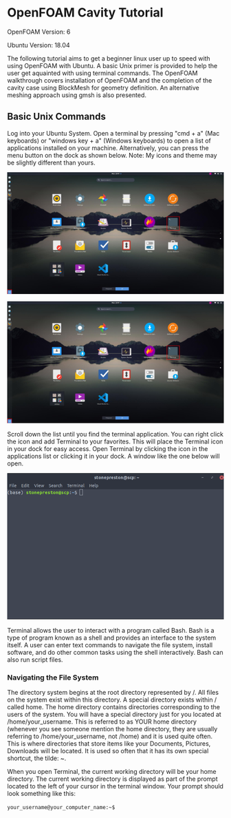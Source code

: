 # OpenFOAM Cavity Tutorial

OpenFOAM Version: 6

Ubuntu Version: 18.04

The following tutorial aims to get a beginner linux user up to speed with using OpenFOAM with Ubuntu. A basic Unix primer is provided to help the user get aquainted with using terminal commands. The OpenFOAM walkthrough covers installation of OpenFOAM and the completion of the cavity case using BlockMesh for geometry definition. An alternative meshing approach using gmsh is also presented. 

## Basic Unix Commands

Log into your Ubuntu System. Open a terminal by pressing "cmd + a" (Mac keyboards) or "windows key + a" (Windows keyboards) to open a list of applications installed on your machine. Alternatively, you can press the menu button on the dock as shown below. Note: My icons and theme may be slightly different than yours.

<img src="https://github.com/stonepreston/OpenFOAM-Cavity/blob/master/Images/Open_Terminal.jpg"/>

![Ubuntu Applications Menu](https://github.com/stonepreston/OpenFOAM-Cavity/blob/master/Images/Open_Terminal.jpg)

Scroll down the list until you find the terminal application. You can right click the icon and add Terminal to your favorites. This will place the Terminal icon in your dock for easy access. Open Terminal by clicking the icon in the applications list or clicking it in your dock. A window like the one below will open.


![Terminal Window](https://github.com/stonepreston/OpenFOAM-Cavity/blob/master/Images/terminal.png)

Terminal allows the user to interact with a program called Bash. Bash is a type of program known as a shell and provides an interface to the system itself. A user can enter text commands to navigate the file system, install software, and do other common tasks using the shell interactively. Bash can also run script files.

### Navigating the File System

The directory system begins at the root directory represented by /. All files on the system exist within this directory. A special directory exists within / called home. The home directory contains directories corresponding to the users of the system. You will have a special directory just for you located at /home/your_username. This is referred to as YOUR home directory (whenever you see someone mention the home directory, they are usually referring to /home/your_username, not /home) and it is used quite often. This is where directories that store items like your Documents, Pictures, Downloads will be located. It is used so often that it has its own special shortcut, the tilde: ~. 

When you open Terminal, the current working directory will be your home directory. The current working directory is displayed as part of the prompt located to the left of your cursor in the terminal window. Your prompt should look something like this:

```your_username@your_computer_name:~$```

